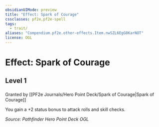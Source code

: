 ```yaml
---
obsidianUIMode: preview
title: "Effect: Spark of Courage"
cssclasses: pf2e,pf2e-spell
tags:
  - trait/
aliases: "Compendium.pf2e.other-effects.Item.nwSZL6EgG8KarNOT"
license: OGL
---
```

# Effect: Spark of Courage
## Level 1
### 






Granted by [[PF2e Journals/Hero Point Deck/Spark of Courage|Spark of Courage]]

You gain a +2 status bonus to attack rolls and skill checks.

*Source: Pathfinder Hero Point Deck*
*OGL*